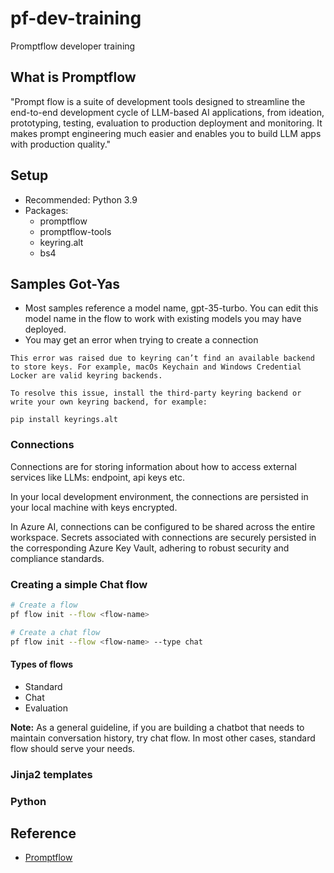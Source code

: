 # pf-dev-training
Promptflow developer training

## What is Promptflow

"Prompt flow is a suite of development tools designed to streamline the end-to-end development cycle of LLM-based AI applications, from ideation, prototyping, testing, evaluation to production deployment and monitoring. It makes prompt engineering much easier and enables you to build LLM apps with production quality."


## Setup

- Recommended: Python 3.9
- Packages:
  - promptflow
  - promptflow-tools
  - keyring.alt
  - bs4

## Samples Got-Yas

- Most samples reference a model name, gpt-35-turbo. You can edit this model name in the flow to work with existing models you may have deployed.
- You may get an error when trying to create a connection
```text
This error was raised due to keyring can’t find an available backend to store keys. For example, macOs Keychain and Windows Credential Locker are valid keyring backends.

To resolve this issue, install the third-party keyring backend or write your own keyring backend, for example:

pip install keyrings.alt
```

### Connections

Connections are for storing information about how to access external services like LLMs: endpoint, api keys etc.

In your local development environment, the connections are persisted in your local machine with keys encrypted.

In Azure AI, connections can be configured to be shared across the entire workspace. Secrets associated with connections are securely persisted in the corresponding Azure Key Vault, adhering to robust security and compliance standards.

### Creating a simple Chat flow

```bash
# Create a flow
pf flow init --flow <flow-name>

# Create a chat flow
pf flow init --flow <flow-name> --type chat
```

#### Types of flows

- Standard
- Chat
- Evaluation

**Note:** As a general guideline, if you are building a chatbot that needs to maintain conversation history, try chat flow. In most other cases, standard flow should serve your needs.

### Jinja2 templates

### Python

## Reference

- [Promptflow](https://microsoft.github.io/promptflow/index.html)
